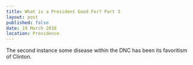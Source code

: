 ```yaml
---
title: What is a President Good For? Part 3
layout: post
published: false
date: 19 March 2016
location: Providence
---
```


The second instance some disease within the DNC has been its favoritism of Clinton.
